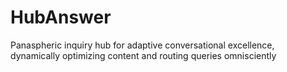# HubAnswer
Panaspheric inquiry hub for adaptive conversational excellence, dynamically optimizing content and routing queries omnisciently
